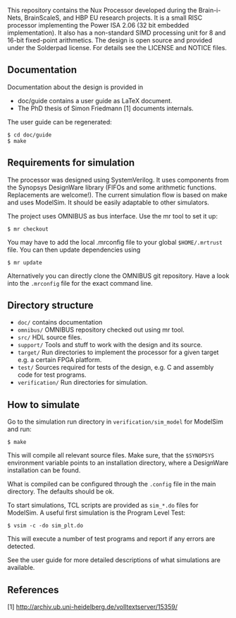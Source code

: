 This repository contains the Nux Processor developed during the Brain-i-Nets,
BrainScaleS, and HBP EU research projects. It is a small RISC processor
implementing the Power ISA 2.06 (32 bit embedded implementation). It also has
a non-standard SIMD processing unit for 8 and 16-bit fixed-point arithmetics.
The design is open source and provided under the Solderpad license. For details
see the LICENSE and NOTICE files.


Documentation
-------------

Documentation about the design is provided in
 - doc/guide contains a user guide as LaTeX document.
 - The PhD thesis of Simon Friedmann [1] documents internals.

The user guide can be regenerated:

    $ cd doc/guide
    $ make


Requirements for simulation
---------------------------

The processor was designed using SystemVerilog. It uses components from the
Synopsys DesignWare library (FIFOs and some arithmetic functions.
Replacements are welcome!). The current simulation flow is based on make and
uses ModelSim. It should be easily adaptable to other simulators.

The project uses OMNIBUS as bus interface. Use the mr tool to set it up:

    $ mr checkout

You may have to add the local .mrconfig file to your global `$HOME/.mrtrust` file.
You can then update dependencies using

    $ mr update

Alternatively you can directly clone the OMNIBUS git repository. Have a look
into the `.mrconfig` file for the exact command line.


Directory structure
-------------------

 - `doc/` contains documentation
 - `omnibus/` OMNIBUS repository checked out using mr tool.
 - `src/` HDL source files.
 - `support/` Tools and stuff to work with the design and its source.
 - `target/` Run directories to implement the processor for a given target e.g.
   a certain FPGA platform.
 - `test/` Sources required for tests of the design, e.g. C and assembly code for
   test programs.
 - `verification/` Run directories for simulation.


How to simulate
---------------

Go to the simulation run directory in `verification/sim_model` for ModelSim and
run:

    $ make

This will compile all relevant source files. Make sure, that the `$SYNOPSYS`
environment variable points to an installation directory, where a DesignWare
installation can be found.

What is compiled can be configured through the `.config` file in the main
directory. The defaults should be ok.

To start simulations, TCL scripts are provided as `sim_*.do` files for ModelSim. A
useful first simulation is the Program Level Test:

    $ vsim -c -do sim_plt.do

This will execute a number of test programs and report if any errors are
detected.

See the user guide for more detailed descriptions of what simulations are
available.



References
----------

[1] http://archiv.ub.uni-heidelberg.de/volltextserver/15359/


